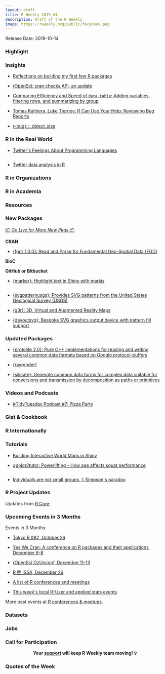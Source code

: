 ```yaml
---
layout: draft
title: R Weekly 2019-41
description: Draft of the R Weekly
image: https://rweekly.org/public/facebook.png
---
```


Release Date: 2019-10-14

###  Highlight



### Insights

+ [Reflections on building my first few R packages](https://mainard.co.uk/post/reflections-on-building-my-first-few-r-packages/)

+ [rOpenSci: cran checks API, an update](https://ropensci.org/technotes/2019/10/09/cran-checks-api-update/)

+ [Comparing Efficiency and Speed of `data.table`: Adding variables, filtering rows, and summarizing by group](https://tysonbarrett.com//jekyll/update/2019/10/06/datatable_memory/)

+ [Tomas Kalibera, Luke Tierney: R Can Use Your Help: Reviewing Bug Reports](https://developer.r-project.org/Blog/public/2019/10/09/r-can-use-your-help-reviewing-bug-reports/index.html)

+ [r-bugs :: object_size](https://jcarroll.com.au/2019/10/12/r-bugs-file-info-object-size/)

### R in the Real World

+ [Twitter's Feelings About Programming Languages](https://www.garrickadenbuie.com/blog/tweet-poll-programming-languages/)

![]()

+ [Twitter data analysis in R](https://poissonisfish.com/2019/10/09/twitter-data-analysis-in-r/)

###  R in Organizations



###  R in Academia



###  Resources



###  New Packages

<p class="added-hostname"><a href="https://rweekly.org/live" target="_blank" class="externalLink">📦 <i>Go Live for More New Pkgs</i> 📦</a></p>

**CRAN**

+ [{fgdr 1.0.0}: Read and Parse for Fundamental Geo-Spatial Data (FGD)](https://cran.r-project.org/package=fgdr)

**BioC**



**GitHub or Bitbucket**

+ [{marker}: Highlight text in Shiny with markjs](https://github.com/JohnCoene/marker)

![]()

+ [{svgpatternusgs}: Provides SVG patterns from the United States Geological Survey (USGS)](https://github.com/coolbutuseless/svgpatternusgs)

+ [{g3r}: 3D, Virtual and Augmented Reality Maps](https://github.com/JohnCoene/g3r)

+ [{devoutsvg}: Bespoke SVG graphics output device with pattern fill support](https://github.com/coolbutuseless/devoutsvg)

### Updated Packages

+ [{protolite 2.0}: Pure C++ implementations for reading and writing several common data formats based on Google protocol-buffers](https://cran.r-project.org/package=protolite)

+ [{rayrender}](https://cran.r-project.org/package=rayrender)

+ [{silicate}: Generate common data forms for complex data suitable for conversions and transmission by decomposition as paths or primitives](https://cran.r-project.org/package=silicate)


###  Videos and Podcasts

+ [#TidyTuesday Podcast #7: Pizza Party](https://www.tidytuesday.com/7)

### Gist & Cookbook



### R Internationally



###  Tutorials

+ [Building Interactive World Maps in Shiny](https://rviews.rstudio.com/2019/10/09/building-interactive-world-maps-in-shiny/)

+ [ggplot2tutor: Powerlifting - How age affects squat performance](https://ggplot2tutor.com/powerlifting/squats/)

![]()

+ [Individuals are not small groups, I: Simpson's paradox](https://solomonkurz.netlify.com/post/individuals-are-not-small-groups-i-simpson-s-paradox/)

<!--<div class="post-more-begin></div><div class="post-more-end"></div>-->

###  R Project Updates

Updates from [R Core](http://developer.r-project.org/blosxom.cgi/R-devel/NEWS):


###  Upcoming Events in 3 Months

Events in 3 Months:

+ [Tokyo.R #82, October 26](https://tokyor.connpass.com/)

+ [Yes We Cran: A conference on R packages and their applications, December 6-8](https://www.thinksisu.org/event/yeswecran/)

+ [rOpenSci OzUnconf, December 11-13](https://ozunconf19.ropensci.org/) 

+ [R @ ISSA, December 26](https://r-iisa2019.rbind.io/)

+ [A list of R conferences and meetings](https://jumpingrivers.github.io/meetingsR/events.html)

+ [This week's local R-User and applied stats events](https://community.rstudio.com/c/irl)


More past events at [R conferences & meetups](https://conf.rweekly.org).

### Datasets

### Jobs




###  Call for Participation


<p class="hide-support added-hostname support-rweekly" style="text-align: center;font-weight: bold;">Your <a class="non-visited externalLink" href="https://www.patreon.com/rweekly" onclick="pas(this)">support</a> will keep R Weekly team moving! 💡</p>

###  Quotes of the Week
